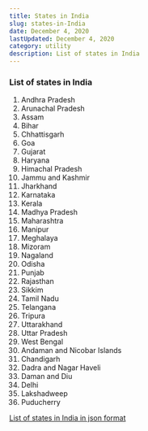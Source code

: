 ```yaml
---
title: States in India
slug: states-in-India
date: December 4, 2020
lastUpdated: December 4, 2020
category: utility
description: List of states in India
---
```


### List of states in India

1. Andhra Pradesh
2. Arunachal Pradesh
3. Assam
4. Bihar
5. Chhattisgarh
6. Goa
7. Gujarat
8. Haryana
9. Himachal Pradesh
10. Jammu and Kashmir
11. Jharkhand
12. Karnataka
13. Kerala
14. Madhya Pradesh
15. Maharashtra
16. Manipur
17. Meghalaya
18. Mizoram
19. Nagaland
20. Odisha
21. Punjab
22. Rajasthan
23. Sikkim
24. Tamil Nadu
25. Telangana
26. Tripura
27. Uttarakhand
28. Uttar Pradesh
29. West Bengal
30. Andaman and Nicobar Islands
31. Chandigarh
32. Dadra and Nagar Haveli
33. Daman and Diu
34. Delhi
35. Lakshadweep
36. Puducherry

[List of states in India in json format](https://gist.github.com/0-void/aa7895759a175fa43740f06587d7d5ee)
